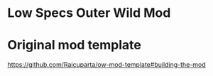 # Low Specs Outer Wild Mod

# Original mod template
https://github.com/Raicuparta/ow-mod-template#building-the-mod
